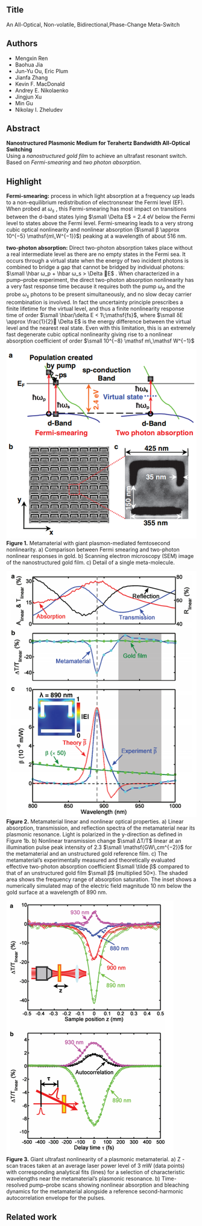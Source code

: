 ## Title
An	All-Optical,	Non-volatile,	Bidirectional,Phase-Change	Meta-Switch

## Authors
* Mengxin Ren
* Baohua Jia
* Jun-Yu Ou, Eric Plum
* Jianfa Zhang
* Kevin F. MacDonald
* Andrey E. Nikolaenko
* Jingjun Xu
* Min Gu
* Nikolay I. Zheludev

## Abstract
**Nanostructured Plasmonic Medium for Terahertz Bandwidth All-Optical Switching**  
Using a _nanostructured gold film_ to achieve an ultrafast resonant switch.  
Based on _Fermi-smearing_ and _two photon absorption_.  

## Highlight
**Fermi-smearing:** process in which light absorption at a frequency ωp leads to a non-equilibrium redistribution of electronsnear the Fermi level (EF). When probed at $ω_s$ , this Fermi-smearing has most impact on transitions between the d-band states lying $\small \Delta E$ = 2.4 eV below the Fermi level to states above the Fermi level. Fermi-smearing leads to a very strong cubic optical nonlinearity and nonlinear absorption ($\small β \approx 10^{−5} \mathsf{m\,W^{−1}}$) peaking at a wavelength of about 516 nm.  

**two-photon absorption:** Direct two-photon absorption takes place without a real intermediate level as there are no empty states in the Fermi sea. It occurs through a virtual state when the energy of two incident photons is combined to bridge a gap that cannot be bridged by individual photons: $\small \hbar ω_p + \hbar ω_s > \Delta E$ . When characterized in a pump–probe experiment, the direct two-photon absorption nonlinearity has a very fast response time because it requires both the pump $ω_p$ and the probe $ω_s$ photons to be present simultaneously, and no slow decay carrier recombination is involved. In fact the uncertainty principle prescribes a finite lifetime for the virtual level, and thus a finite nonlinearity response time of order $\small \hbar/\delta E < 1\;\mathsf{fs}$, where $\small δE \approx \frac{1}{2} \Delta E$ is the energy difference between the virtual level and the nearest real state. Even with this limitation, this is an extremely fast degenerate cubic optical nonlinearity giving rise to a nonlinear absorption coefficient of order $\small 10^{−8} \mathsf m\,\mathsf W^{−1}$  

![01](image/001_01.png)  
**Figure 1.** Metamaterial with giant plasmon-mediated femtosecond nonlinearity. a) Comparison between Fermi smearing and two-photon nonlinear responses in gold. b) Scanning electron microscopy (SEM) image of the nanostructured gold film. c) Detail of a single meta-molecule.

![02](image/001_02.png)  
**Figure 2.** Metamaterial linear and nonlinear optical properties. a) Linear absorption, transmission, and reflection spectra of the metamaterial near its plasmonic resonance. Light is polarized in the y-direction as defined in Figure 1b. b) Nonlinear transmission change $\small ΔT/T$ linear at an illumination pulse peak intensity of 2.3 $\small \mathsf{GW\,cm^{−2}}$ for the metamaterial and an unstructured gold reference film. c) The metamaterial’s experimentally measured and theoretically evaluated effective two-photon absorption coefficient $\small \tilde β$ compared to that of an unstructured gold film $\small β$ (multiplied 50×). The shaded area shows the frequency range of absorption saturation. The inset shows a numerically simulated map of the electric field magnitude 10 nm below the gold surface at a wavelength of 890 nm.

![03](image/001_03.png)  
**Figure 3.** Giant ultrafast nonlinearity of a plasmonic metamaterial. a) Z -scan traces taken at an average laser power level of 3 mW (data points) with corresponding analytical fits (lines) for a selection of characteristic wavelengths near the metamaterial’s plasmonic resonance. b) Time-resolved pump–probe scans showing nonlinear absorption and bleaching dynamics for the metamaterial alongside a reference second-harmonic autocorrelation envelope for the pulses.


## Related work
